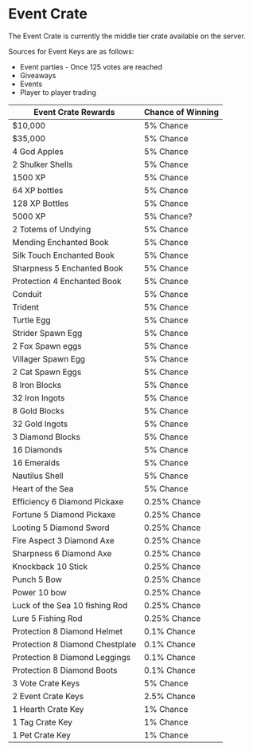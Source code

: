 
# Event Crate

The Event Crate is currently the middle tier crate available on the server.

Sources for Event Keys are as follows:

* Event parties - Once 125 votes are reached
* Giveaways
* Events
* Player to player trading

| Event Crate Rewards | Chance of Winning
| -- | -- |
| $10,000 | 5% Chance
| $35,000 | 5% Chance
| 4 God Apples | 5% Chance
| 2 Shulker Shells | 5% Chance
| 1500 XP | 5% Chance
| 64 XP bottles | 5% Chance
| 128 XP Bottles | 5% Chance
| 5000 XP | 5% Chance?
| 2 Totems of Undying | 5% Chance
| Mending Enchanted Book | 5% Chance
| Silk Touch Enchanted Book | 5% Chance
| Sharpness 5 Enchanted Book | 5% Chance
| Protection 4 Enchanted Book | 5% Chance
| Conduit | 5% Chance
| Trident | 5% Chance
| Turtle Egg | 5% Chance
| Strider Spawn Egg | 5% Chance
| 2 Fox Spawn eggs | 5% Chance
| Villager Spawn Egg | 5% Chance
| 2 Cat Spawn Eggs | 5% Chance
| 8 Iron Blocks | 5% Chance
| 32 Iron Ingots | 5% Chance
| 8 Gold Blocks | 5% Chance
| 32 Gold Ingots | 5% Chance
| 3 Diamond Blocks | 5% Chance
| 16 Diamonds | 5% Chance
| 16 Emeralds | 5% Chance
| Nautilus Shell | 5% Chance
| Heart of the Sea | 5% Chance
| Efficiency 6 Diamond Pickaxe | 0.25% Chance
| Fortune 5 Diamond Pickaxe | 0.25% Chance
| Looting 5 Diamond Sword | 0.25% Chance
| Fire Aspect 3 Diamond Axe | 0.25% Chance
| Sharpness 6 Diamond Axe | 0.25% Chance
| Knockback 10 Stick | 0.25% Chance
| Punch 5 Bow | 0.25% Chance
| Power 10 bow | 0.25% Chance
| Luck of the Sea 10 fishing Rod | 0.25% Chance
| Lure 5 Fishing Rod | 0.25% Chance
| Protection 8 Diamond Helmet | 0.1% Chance
| Protection 8 Diamond Chestplate | 0.1% Chance
| Protection 8 Diamond Leggings | 0.1% Chance
| Protection 8 Diamond Boots | 0.1% Chance
| 3 Vote Crate Keys | 5% Chance
| 2 Event Crate Keys | 2.5% Chance
| 1 Hearth Crate Key | 1% Chance
| 1 Tag Crate Key | 1% Chance
| 1 Pet Crate Key | 1% Chance
